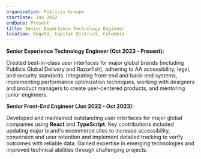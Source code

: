 ```yaml
---
organization: Publicis Groupe
startDate: Jun 2022
endDate: Present
title: Senior Experience Technology Engineer
location: Bogotá, Capital District, Colombia
---
```


**Senior Experience Technology Engineer (Oct 2023 - Present):**

Created best-in-class user interfaces for major global brands (including Publicis Global Delivery and Razorfish), adhering to AA accessibility, legal, and security standards. Integrating front-end and back-end systems, implementing performance optimization techniques, working with designers and product managers to create user-centered products, and mentoring junior engineers.

**Senior Front-End Engineer (Jun 2022 - Oct 2023):**

Developed and maintained outstanding user interfaces for major global companies using **React** and **TypeScript**. Key contributions included updating major brand's ecommerce sites to increase accessibility, conversion and user retention and implement detailed tracking to verify outcomes with reliable data. Gained expertise in emerging technologies and improved technical abilities through challenging projects.
